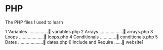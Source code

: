 # PHP

The PHP files I used to learn

1 Variables ................🐘 variables.php
2 Arrays ...................🐘 arrays.php
3 Loops ....................🐘 loops.php
4 Conditionals .............🐘 conditionals.php
5 Dates ....................🐘 dates.php
6 Include and Require ......📁 website1
